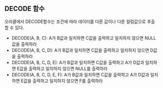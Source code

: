## DECODE 함수

오라클에서 DECODE함수는 조건에 따라 데이터를 다른 값이나 다른 컬럼값으로 추출할 수 있다.  

+ DECODE(A, B, C): A가 B값과 일치하면 C값을 출력하고 일치하지 않으면 NULL값을 출력하라
+ DECODE(A, B, C, D): A가 B값과 일치하면 C값을 출력하고 일치하지 않으면 D값을 출력하라
+ DECODE(A, B, C, D, E): A가 B값과 일치하면 C값을 출력하고 A가 D값과 일치하면 E값을 출력하고 일치하지 않으면 NULL를 출력하라
+ DECODE(A, B, C, D, E, F): A가 B값과 일치하면 C값을 출력하고 A가 D값과 일치하면 E값을 출력하고 일치하지 않으면 F를 출력하라

